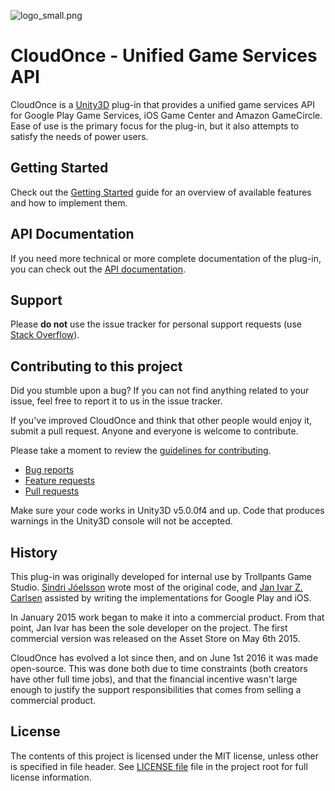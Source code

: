![logo_small.png](https://s26.postimg.org/nt8e0dluh/logo_small.png)

# CloudOnce - Unified Game Services API
CloudOnce is a [Unity3D](http://unity3d.com/) plug-in that provides a unified game services API for Google Play Game Services, iOS Game Center and Amazon GameCircle. Ease of use is the primary focus for the plug-in, but it also attempts to satisfy the needs of power users.

## Getting Started
Check out the [Getting Started](http://jizc.github.io/CloudOnce/gettingStarted.html) guide for an overview of available features and how to implement them.

## API Documentation
If you need more technical or more complete documentation of the plug-in, you can check out the [API documentation](http://jizc.github.io/CloudOnce/api-docs/index.html).

## Support
Please **do not** use the issue tracker for personal support requests (use [Stack Overflow](http://stackoverflow.com/questions/tagged/cloudonce)).

## Contributing to this project
Did you stumble upon a bug? If you can not find anything related to your issue, feel free to report it to us in the issue tracker.

If you've improved CloudOnce and think that other people would enjoy it, submit a pull request. Anyone and everyone is welcome to contribute.

Please take a moment to review the [guidelines for contributing](.github/CONTRIBUTING.md).

* [Bug reports](.github/CONTRIBUTING.md#bugs)
* [Feature requests](.github/CONTRIBUTING.md#features)
* [Pull requests](.github/CONTRIBUTING.md#pull-requests)

Make sure your code works in Unity3D v5.0.0f4 and up. Code that produces warnings in the Unity3D console will not be accepted.

## History
This plug-in was originally developed for internal use by Trollpants Game Studio. [Sindri Jóelsson](http://github.com/sindrijo) wrote most of the original code, and [Jan Ivar Z. Carlsen](http://github.com/jizc) assisted by writing the implementations for Google Play and iOS.

In January 2015 work began to make it into a commercial product. From that point, Jan Ivar has been the sole developer on the project. The first commercial version was released on the Asset Store on May 6th 2015.

CloudOnce has evolved a lot since then, and on June 1st 2016 it was made open-source. This was done both due to time constraints (both creators have other full time jobs), and that the financial incentive wasn't large enough to justify the support responsibilities that comes from selling a commercial product.

## License
The contents of this project is licensed under the MIT license, unless other is specified in file header. See [LICENSE file](./LICENSE) file in the project root for full license information.
